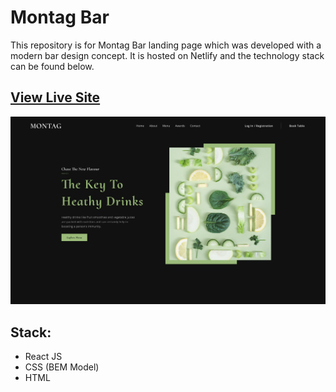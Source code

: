 # Montag Bar

This repository is for Montag Bar landing page which was developed with a modern bar design concept. It is hosted on Netlify and the technology stack can be found below.

## [View Live Site](https://montag-bar.netlify.app/)

![](./src/assets/home-img.png)

## Stack:
- React JS
- CSS (BEM Model)
- HTML